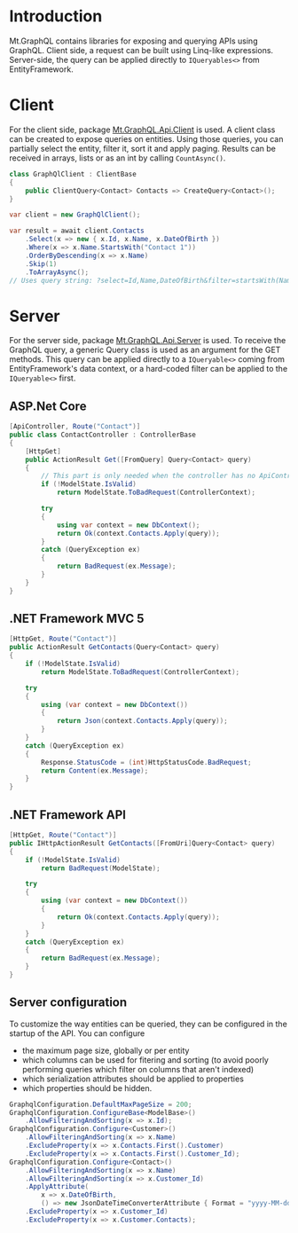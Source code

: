 # Introduction
Mt.GraphQL contains libraries for exposing and querying APIs using GraphQL. Client side, a request can be built using Linq-like expressions. Server-side, the query can be applied directly to `IQueryables<>` from EntityFramework.

# Client
For the client side, package [Mt.GraphQL.Api.Client](https://www.nuget.org/packages/Mt.GraphQL.Api.Client) is used. A client class can be created to expose queries on entities. Using those queries, you can partially select the entity, filter it, sort it and apply paging. Results can be received in arrays, lists or as an int by calling `CountAsync()`.
```c#
class GraphQlClient : ClientBase
{
    public ClientQuery<Contact> Contacts => CreateQuery<Contact>();
}

var client = new GraphQlClient();

var result = await client.Contacts
    .Select(x => new { x.Id, x.Name, x.DateOfBirth })
    .Where(x => x.Name.StartsWith("Contact 1"))
    .OrderByDescending(x => x.Name)
    .Skip(1)
    .ToArrayAsync();
// Uses query string: ?select=Id,Name,DateOfBirth&filter=startsWith(Name,'Contact 1')&orderBy=Id desc&skip=1
```

# Server
For the server side, package [Mt.GraphQL.Api.Server](https://www.nuget.org/packages/Mt.GraphQL.Api.Server) is used. To receive the GraphQL query, a generic Query class is used as an argument for the GET methods. This query can be applied directly to a `IQueryable<>` coming from EntityFramework's data context, or a hard-coded filter can be applied to the `IQueryable<>` first.

## ASP.Net Core
```c#
[ApiController, Route("Contact")]
public class ContactController : ControllerBase
{
    [HttpGet]
    public ActionResult Get([FromQuery] Query<Contact> query)
    {
        // This part is only needed when the controller has no ApiController attribute.
        if (!ModelState.IsValid)
            return ModelState.ToBadRequest(ControllerContext);

        try
        {
            using var context = new DbContext();
            return Ok(context.Contacts.Apply(query));
        }
        catch (QueryException ex)
        {
            return BadRequest(ex.Message);
        }
    }
}
```

## .NET Framework MVC 5
```c#
[HttpGet, Route("Contact")]
public ActionResult GetContacts(Query<Contact> query)
{
    if (!ModelState.IsValid)
        return ModelState.ToBadRequest(ControllerContext);

    try
    {
        using (var context = new DbContext())
        {
            return Json(context.Contacts.Apply(query));
        }
    }
    catch (QueryException ex)
    {
        Response.StatusCode = (int)HttpStatusCode.BadRequest;
        return Content(ex.Message);
    }
}
```

## .NET Framework API
```c#
[HttpGet, Route("Contact")]
public IHttpActionResult GetContacts([FromUri]Query<Contact> query)
{
    if (!ModelState.IsValid)
        return BadRequest(ModelState);

    try
    {
        using (var context = new DbContext())
        {
            return Ok(context.Contacts.Apply(query));
        }
    }
    catch (QueryException ex)
    {
        return BadRequest(ex.Message);
    }
}
```

## Server configuration
To customize the way entities can be queried, they can be configured in the startup of the API. You can configure 
- the maximum page size, globally or per entity
- which columns can be used for fitering and sorting (to avoid poorly performing queries which filter on columns that aren't indexed)
- which serialization attributes should be applied to properties
- which properties should be hidden.
```c#
GraphqlConfiguration.DefaultMaxPageSize = 200;
GraphqlConfiguration.ConfigureBase<ModelBase>()
    .AllowFilteringAndSorting(x => x.Id);
GraphqlConfiguration.Configure<Customer>()
    .AllowFilteringAndSorting(x => x.Name)
    .ExcludeProperty(x => x.Contacts.First().Customer)
    .ExcludeProperty(x => x.Contacts.First().Customer_Id);
GraphqlConfiguration.Configure<Contact>()
    .AllowFilteringAndSorting(x => x.Name)
    .AllowFilteringAndSorting(x => x.Customer_Id)
    .ApplyAttribute(
        x => x.DateOfBirth,
        () => new JsonDateTimeConverterAttribute { Format = "yyyy-MM-dd" })
    .ExcludeProperty(x => x.Customer_Id)
    .ExcludeProperty(x => x.Customer.Contacts);
```
